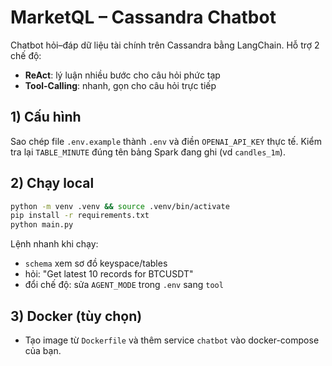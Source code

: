# MarketQL – Cassandra Chatbot

Chatbot hỏi–đáp dữ liệu tài chính trên Cassandra bằng LangChain. Hỗ trợ 2 chế độ:
- **ReAct**: lý luận nhiều bước cho câu hỏi phức tạp
- **Tool-Calling**: nhanh, gọn cho câu hỏi trực tiếp

## 1) Cấu hình
Sao chép file `.env.example` thành `.env` và điền `OPENAI_API_KEY` thực tế.
Kiểm tra lại `TABLE_MINUTE` đúng tên bảng Spark đang ghi (vd `candles_1m`).

## 2) Chạy local
```bash
python -m venv .venv && source .venv/bin/activate
pip install -r requirements.txt
python main.py
```

Lệnh nhanh khi chạy:
- `schema` xem sơ đồ keyspace/tables
- hỏi: "Get latest 10 records for BTCUSDT"
- đổi chế độ: sửa `AGENT_MODE` trong `.env` sang `tool`

## 3) Docker (tùy chọn)
- Tạo image từ `Dockerfile` và thêm service `chatbot` vào docker-compose của bạn.
